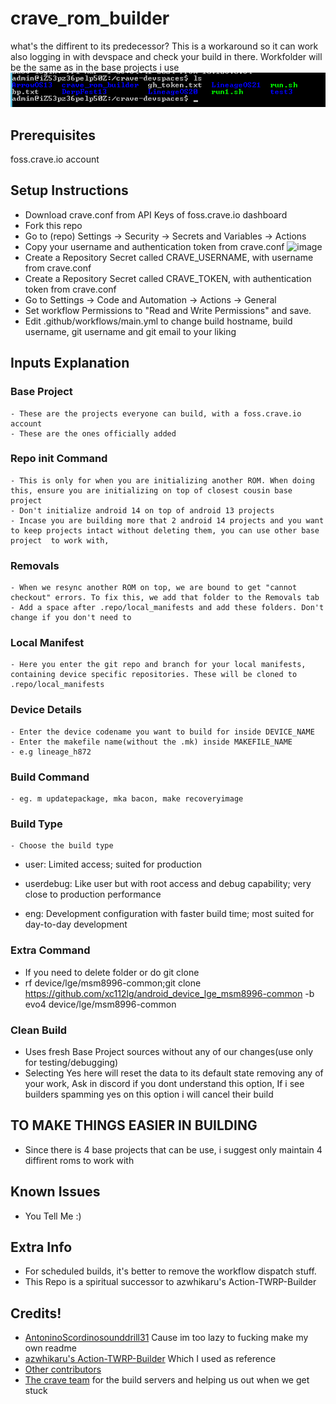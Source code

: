# crave_rom_builder
what's the diffirent to its predecessor?
This is a workaround so it can work also logging in with devspace and check your build in there.
Workfolder will be the same as in the base projects i use
![Alt text](image.png)


## Prerequisites 
foss.crave.io account

## Setup Instructions
- Download crave.conf from API Keys of foss.crave.io dashboard
- Fork this repo
- Go to (repo) Settings -> Security -> Secrets and Variables -> Actions
- Copy your username and authentication token from crave.conf
  ![image](https://github.com/sounddrill31/crave_aosp_builder/assets/84176052/147255e1-39de-4e0a-a48e-fce81faf3162)
- Create a Repository Secret called CRAVE_USERNAME, with username from crave.conf
- Create a Repository Secret called CRAVE_TOKEN, with authentication token from crave.conf
- Go to Settings -> Code and Automation -> Actions -> General
- Set workflow Permissions to "Read and Write Permissions" and save.
- Edit .github/workflows/main.yml to change build hostname, build username, git username and git email to your liking

## Inputs Explanation
### Base Project
    - These are the projects everyone can build, with a foss.crave.io account
    - These are the ones officially added
### Repo init Command
    - This is only for when you are initializing another ROM. When doing this, ensure you are initializing on top of closest cousin base project
    - Don't initialize android 14 on top of android 13 projects
    - Incase you are building more that 2 android 14 projects and you want to keep projects intact without deleting them, you can use other base project  to work with,
### Removals
    - When we resync another ROM on top, we are bound to get "cannot checkout" errors. To fix this, we add that folder to the Removals tab
    - Add a space after .repo/local_manifests and add these folders. Don't change if you don't need to
### Local Manifest
    - Here you enter the git repo and branch for your local manifests, containing device specific repositories. These will be cloned to .repo/local_manifests
### Device Details
    - Enter the device codename you want to build for inside DEVICE_NAME
    - Enter the makefile name(without the .mk) inside MAKEFILE_NAME
    - e.g lineage_h872
### Build Command
    - eg. m updatepackage, mka bacon, make recoveryimage
### Build Type
    - Choose the build type
- user:  Limited access; suited for production

- userdebug:  Like user but with root access and debug capability; very close to production performance

- eng:  Development configuration with faster build time; most suited for day-to-day development
### Extra Command
  - If you need to delete folder or do git clone
  - rf device/lge/msm8996-common;git clone https://github.com/xc112lg/android_device_lge_msm8996-common -b evo4 device/lge/msm8996-common
### Clean Build
  - Uses fresh Base Project sources without any of our changes(use only for testing/debugging)
  - Selecting Yes here will reset the data to its default state removing any of your work, Ask in discord if you dont understand this option, If i see builders spamming yes on this option i will cancel their build
## TO MAKE THINGS EASIER IN BUILDING
  - Since there is 4 base projects that can be use, i suggest only maintain 4 diffirent roms to work with

## Known Issues
  - You Tell Me :)
## Extra Info
  - For scheduled builds, it's better to remove the workflow dispatch stuff.
  - This Repo is a spiritual successor to azwhikaru's Action-TWRP-Builder
## Credits!
  - [AntoninoScordino](https://github.com/AntoninoScordino)[sounddrill31](https://github.com/sounddrill31) Cause im too lazy to fucking make my own readme
  - [azwhikaru's Action-TWRP-Builder](https://github.com/azwhikaru/Action-TWRP-Builder) Which I used as reference
  - [Other contributors](https://github.com/xc112lg/crave_rom_builder/graphs/contributors)
  - [The crave team](https://github.com/accupara) for the build servers and helping us out when we get stuck
